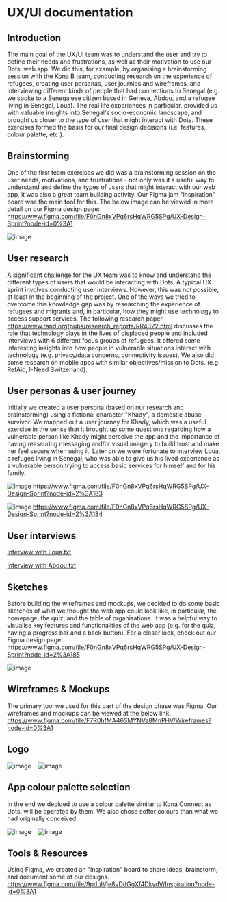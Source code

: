 # UX/UI documentation

## Introduction
The main goal of the UX/UI team was to understand the user and try to define their needs and frustrations, as well as their motivation to use our Dots. web app. We did this, for example, by organising a brainstorming session with the Kona B team, conducting research on the experience of refugees, creating user personas, user journies and wireframes, and interviewing different kinds of people that had connections to Senegal (e.g. we spoke to a Senegalese citizen based in Geneva, Abdou, and a refugee living in Senegal, Loua). The real life experiences in particular, provided us with valuable insights into Senegal's socio-economic landscape, and brought us closer to the type of user that might interact with Dots. These exercises formed the basis for our final design decisions (i.e. features, colour palette, etc.).
## Brainstorming
One of the first team exercises we did was a brainstorming session on the user needs, motivations, and frustrations - not only was it a useful way to understand and define the types of users that might interact with our web app, it was also a great team building activity. Our Figma jam "inspiration" board was the main tool for this. The below image can be viewed in more detail on our Figma design page: https://www.figma.com/file/F0nGn8xVPq6rsHqWRG5SPg/UX-Design-Sprint?node-id=0%3A1

![image](https://user-images.githubusercontent.com/91188889/143376404-e30f5e24-c644-48e1-b52e-976023963fc2.png)
## User research
A significant challenge for the UX team was to know and understand the different types of users that would be interacting with Dots. A typical UX sprint involves conducting user interviews. However, this was not possible, at least in the beginning of the project. One of the ways we tried to overcome this knowledge gap was by researching the experience of refugees and migrants and, in particular, how they might use technology to access support services. The following research paper https://www.rand.org/pubs/research_reports/RR4322.html discusses the role that technology plays in the lives of displaced people and included interviews with 6 different focus groups of refugees. It offered some interesting insights into how people in vulnerable situations interact with technology (e.g. privacy/data concerns, connectivity issues). We also did some research on mobile apps with similar objectives/mission to Dots. (e.g. RefAid, I-Need Switzerland). 
## User personas & user journey
Initially we created a user persona (based on our research and brainstorming) using a fictional character "Khady", a domestic abuse survivor. We mapped out a user journey for Khady, which was a useful exercise in the sense that it brought up some questions regarding how a vulnerable person like Khady might perceive the app and the importance of having reassuring messaging and/or visual imagery to build trust and make her feel secure when using it. Later on we were fortunate to interview Loua, a refugee living in Senegal, who was able to give us his lived experience as a vulnerable person trying to access basic services for himself and for his family. 

![image](https://user-images.githubusercontent.com/91188889/143379272-60c6a742-0dde-49f5-9ca5-5f6de72cae0a.png)
https://www.figma.com/file/F0nGn8xVPq6rsHqWRG5SPg/UX-Design-Sprint?node-id=2%3A183

![image](https://user-images.githubusercontent.com/91188889/143461971-c495cb63-4ef4-46c9-9ef0-794befcac124.png)
https://www.figma.com/file/F0nGn8xVPq6rsHqWRG5SPg/UX-Design-Sprint?node-id=2%3A184

## User interviews 
[Interview with Loua.txt](https://github.com/WomenPlusPlus/deploy-impact-21-kona-b/files/7603716/Interview.with.Loua.txt)

[Interview with Abdou.txt](https://github.com/WomenPlusPlus/deploy-impact-21-kona-b/files/7602281/Interview.with.Abdou.txt)
## Sketches
Before building the wireframes and mockups, we decided to do some basic sketches of what we thought the web app could look like, in particular, the homepage, the quiz, and the table of organisations. It was a helpful way to visualise key features and functionalities of the web app (e.g. for the quiz, having a progress bar and a back button). For a closer look, check out our Figma design page: https://www.figma.com/file/F0nGn8xVPq6rsHqWRG5SPg/UX-Design-Sprint?node-id=2%3A185

![image](https://user-images.githubusercontent.com/91188889/143379597-92949ffa-03a9-4f21-99be-40c372db08ca.png)
## Wireframes & Mockups
The primary tool we used for this part of the design phase was Figma. Our wireframes and mockups can be viewed at the below link.
https://www.figma.com/file/F7R0hfMA46SMYNVa8MnPHV/Wireframes?node-id=0%3A1
## Logo

![image](https://user-images.githubusercontent.com/91188889/143408065-2b732cc7-e3c0-42fd-8d7d-7e8f5cd5ca6f.png) &nbsp;&nbsp; ![image](https://user-images.githubusercontent.com/91188889/143424073-e174c93f-1b0b-470c-8758-c3a815afba16.png)

## App colour palette selection
In the end we decided to use a colour palette similar to Kona Connect as Dots. will be operated by them. We also chose softer colours than what we had originally conceived.

![image](https://user-images.githubusercontent.com/91188889/143414817-582a1cc5-7e37-4a74-bb09-e7114b68f63b.png) &nbsp;&nbsp; ![image](https://user-images.githubusercontent.com/91188889/143467135-f778f985-5f15-410d-9352-a1df9c204ce8.png)
## Tools & Resources
Using Figma, we created an "inspiration" board to share ideas, brainstorm, and document some of our designs.
https://www.figma.com/file/9pduIVje8vDdGgXf4DkydV/Inspiration?node-id=0%3A1

